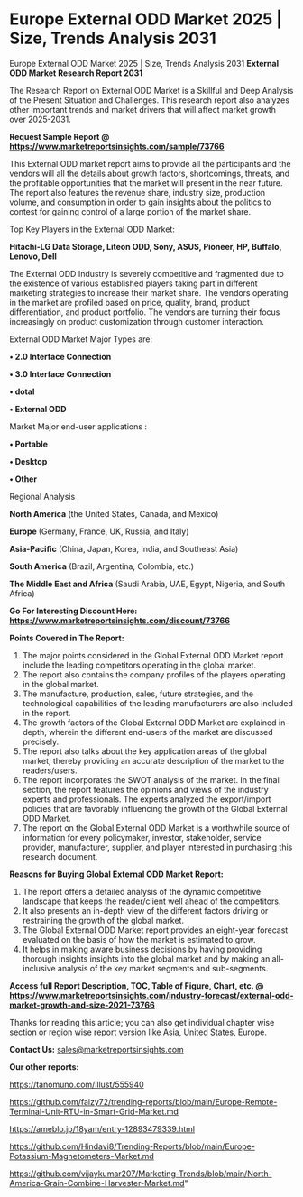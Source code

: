 # Europe External ODD Market 2025 | Size, Trends Analysis 2031
Europe External ODD Market 2025 | Size, Trends Analysis 2031
<strong>External ODD Market Research Report 2031</strong>

The Research Report on External ODD Market is a Skillful and Deep Analysis of the Present Situation and Challenges. This research report also analyzes other important trends and market drivers that will affect market growth over 2025-2031.

<strong>Request Sample Report @ <a href=https://www.marketreportsinsights.com/sample/73766>https://www.marketreportsinsights.com/sample/73766</a></strong>

This External ODD market report aims to provide all the participants and the vendors will all the details about growth factors, shortcomings, threats, and the profitable opportunities that the market will present in the near future. The report also features the revenue share, industry size, production volume, and consumption in order to gain insights about the politics to contest for gaining control of a large portion of the market share.

Top Key Players in the External ODD Market:

<strong>Hitachi-LG Data Storage, Liteon ODD, Sony, ASUS, Pioneer, HP, Buffalo, Lenovo, Dell</strong>

The External ODD Industry is severely competitive and fragmented due to the existence of various established players taking part in different marketing strategies to increase their market share. The vendors operating in the market are profiled based on price, quality, brand, product differentiation, and product portfolio. The vendors are turning their focus increasingly on product customization through customer interaction.

External ODD Market Major Types are:

<strong>• 2.0 Interface Connection

• 3.0 Interface Connection

• dotal

• External ODD</strong>

Market Major end-user applications :

<strong>• Portable

• Desktop

• Other</strong>

Regional Analysis

</u><strong><b>North America</b></strong> (the United States, Canada, and Mexico)

<strong><b>Europe </b></strong>(Germany, France, UK, Russia, and Italy)

<strong><b>Asia-Pacific</b></strong> (China, Japan, Korea, India, and Southeast Asia)

<strong><b>South America</b></strong> (Brazil, Argentina, Colombia, etc.)

<strong><b>The Middle East and Africa</b></strong> (Saudi Arabia, UAE, Egypt, Nigeria, and South Africa)

<strong>Go For Interesting Discount Here: <a href=https://www.marketreportsinsights.com/discount/73766>https://www.marketreportsinsights.com/discount/73766</a></strong>

<strong>Points Covered in The Report:</strong>
<ol>
  <li>The major points considered in the Global External ODD Market report include the leading competitors operating in the global market.</li>
  <li>The report also contains the company profiles of the players operating in the global market.</li>
  <li>The manufacture, production, sales, future strategies, and the technological capabilities of the leading manufacturers are also included in the report.</li>
  <li>The growth factors of the Global External ODD Market are explained in-depth, wherein the different end-users of the market are discussed precisely.</li>
  <li>The report also talks about the key application areas of the global market, thereby providing an accurate description of the market to the readers/users.</li>
  <li>The report incorporates the SWOT analysis of the market. In the final section, the report features the opinions and views of the industry experts and professionals. The experts analyzed the export/import policies that are favorably influencing the growth of the Global External ODD Market.</li>
  <li>The report on the Global External ODD Market is a worthwhile source of information for every policymaker, investor, stakeholder, service provider, manufacturer, supplier, and player interested in purchasing this research document.</li>
</ol>
<strong>Reasons for Buying Global External ODD Market Report:</strong>

<ol>
  <li>The report offers a detailed analysis of the dynamic competitive landscape that keeps the reader/client well ahead of the competitors.</li>
  <li>It also presents an in-depth view of the different factors driving or restraining the growth of the global market.</li>
  <li>The Global External ODD Market report provides an eight-year forecast evaluated on the basis of how the market is estimated to grow.</li>
  <li>It helps in making aware business decisions by having providing thorough insights insights into the global market and by making an all-inclusive analysis of the key market segments and sub-segments.</li>
</ol>
<strong>Access full Report Description, TOC, Table of Figure, Chart, etc. @ <a href=https://www.marketreportsinsights.com/industry-forecast/external-odd-market-growth-and-size-2021-73766>https://www.marketreportsinsights.com/industry-forecast/external-odd-market-growth-and-size-2021-73766</a></strong>


Thanks for reading this article; you can also get individual chapter wise section or region wise report version like Asia, United States, Europe.

<strong>Contact Us:</strong>
sales@marketreportsinsights.com

<strong>Our other reports:</strong>

<a href=https://tanomuno.com/illust/555940>https://tanomuno.com/illust/555940</a>

<a href=https://github.com/faizy72/trending-reports/blob/main/Europe-Remote-Terminal-Unit-RTU-in-Smart-Grid-Market.md>https://github.com/faizy72/trending-reports/blob/main/Europe-Remote-Terminal-Unit-RTU-in-Smart-Grid-Market.md</a>

<a href=https://ameblo.jp/18yam/entry-12893479339.html>https://ameblo.jp/18yam/entry-12893479339.html</a>

<a href=https://github.com/Hindavi8/Trending-Reports/blob/main/Europe-Potassium-Magnetometers-Market.md>https://github.com/Hindavi8/Trending-Reports/blob/main/Europe-Potassium-Magnetometers-Market.md</a>

<a href=https://github.com/vijaykumar207/Marketing-Trends/blob/main/North-America-Grain-Combine-Harvester-Market.md>https://github.com/vijaykumar207/Marketing-Trends/blob/main/North-America-Grain-Combine-Harvester-Market.md</a>"
